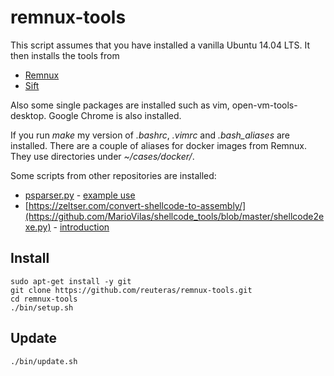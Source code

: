 # remnux-tools

This script assumes that you have installed a vanilla Ubuntu 14.04 LTS. It then installs the tools from

* [Remnux](https://remnux.org)
* [Sift](https://github.com/sans-dfir/sift-bootstrap)

Also some single packages are installed such as vim, open-vm-tools-desktop. Google Chrome is also installed.

If you run *make* my version of _.bashrc_, _.vimrc_ and _.bash_aliases_  are installed. There are a couple of aliases for docker images from Remnux. They use directories under _~/cases/docker/<tool name>_.

Some scripts from other repositories are installed:
* [psparser.py](https://github.com/phishme/malware_analysis/blob/master/scripts/psparser.py) - [example use](http://phishme.com/powerpoint-and-custom-actions/)
* [https://zeltser.com/convert-shellcode-to-assembly/](https://github.com/MarioVilas/shellcode_tools/blob/master/shellcode2exe.py) - [introduction](https://zeltser.com/convert-shellcode-to-assembly/)

## Install

    sudo apt-get install -y git
    git clone https://github.com/reuteras/remnux-tools.git
    cd remnux-tools
    ./bin/setup.sh

## Update

    ./bin/update.sh

